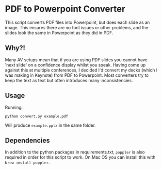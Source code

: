 # PDF to Powerpoint Converter

This script converts PDF files into Powerpoint, but does each slide as an image. This ensures there are no font issues or other problems, and the slides look the same in Powerpoint as they did in PDF.

## Why?!

Many AV setups mean that if you are using PDF slides you cannot have 'next slide' on a confidence display whilst you speak. Having come up against this at multiple conferences, I decided I'd convert my decks (which I was making in Keynote) from PDF to Powerpoint. Most converters try to keep the text as text but often introduces many inconsistencies.

## Usage

Running:

`python convert.py example.pdf`

Will produce `example.pptx` in the same folder.

## Dependencies

In addition to the python packages in requirements.txt, `poppler` is also required in order for this script to work. On Mac OS you can install this with `brew install poppler`.
